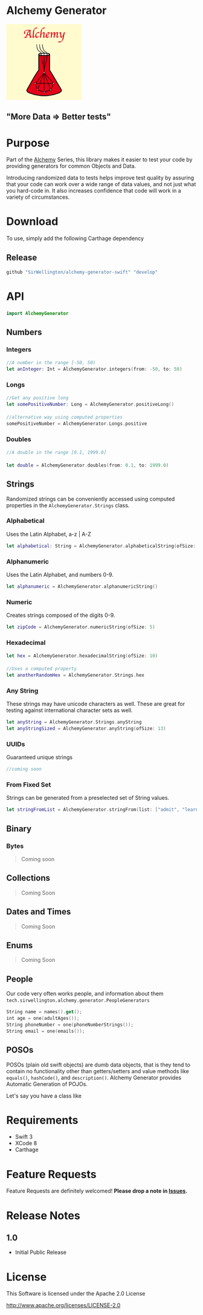 Alchemy Generator
==============================================

[<img src="https://raw.githubusercontent.com/SirWellington/alchemy/develop/Graphics/Logo/Alchemy-Logo-v7-name.png" width="200">](https://github.com/SirWellington/alchemy)

## "More Data => Better tests"



# Purpose
Part of the [Alchemy](https://github.com/SirWellington/alchemy) Series, this library makes it easier to test your code by providing generators for common Objects and Data.

Introducing randomized data to tests helps improve test quality by assuring that your code can work over a wide range of data values,
and not just what you hard-code in. It also increases confidence that code will work in a variety of circumstances.

<!-- START doctoc generated TOC please keep comment here to allow auto update -->
<!-- DON'T EDIT THIS SECTION, INSTEAD RE-RUN doctoc TO UPDATE -->


<!-- END doctoc generated TOC please keep comment here to allow auto update -->


# Download

To use, simply add the following Carthage dependency

## Release
```swift
github "SirWellington/alchemy-generator-swift" "develop"
```

API
==============================================

```swift
import AlchemyGenerator
```

## Numbers

### Integers

```swift
//A number in the range [-50, 50)
let anInteger: Int = AlchemyGenerator.integers(from: -50, to: 50)
```

### Longs

```swift
//Get any positive long
let somePositiveNumber: Long = AlchemyGenerator.positiveLong()

//alternative way using computed properties
somePositiveNumber = AlchemyGenerator.Longs.positive
```

### Doubles
```swift
//A double in the range [0.1, 1999.0]

let double = AlchemyGenerator.doubles(from: 0.1, to: 1999.0)
```

## Strings

Randomized strings can be conveniently accessed using computed properties in the
`AlchemyGenerator.Strings` class.

### Alphabetical
Uses the Latin Alphabet, a-z | A-Z

```swift
let alphabetical: String = AlchemyGenerator.alphabeticalString(ofSize: 10)
```

### Alphanumeric
Uses the Latin Alphabet, and numbers 0-9.

```swift
let alphanumeric = AlchemyGenerator.alphanumericString()
```

### Numeric
Creates strings composed of the digits 0-9.

```swift
let zipCode = AlchemyGenerator.numericString(ofSize: 5)
```

### Hexadecimal
```swift
let hex = AlchemyGenerator.hexadecimalString(ofSize: 10)

//Uses a computed property
let anotherRandomHex = AlchemyGenerator.Strings.hex
```

### Any String
These strings may have unicode characters as well. These are great for testing against international character sets as well.

```swift
let anyString = AlchemyGenerator.Strings.anyString
let anyStringSized = AlchemyGenerator.anyString(ofSize: 13)
```
### UUIDs
Guaranteed unique strings

```swift
//coming soon
```
### From Fixed Set
Strings can be generated from a preselected set of String values.
```swift
let stringFromList = AlchemyGenerator.stringFrom(list: ["admit", "learn", "let in", "hear", "listen", "obey"])
```

## Binary

### Bytes
> Coming soon

## Collections
> Coming Soon
<!--
### Lists

```swift
List<String> randomStrings = listOf(alphabeticString(20), 100);
List<Integer> ages = listOf(integers(1, 100));
```

### Maps
```swift
AlchemyGenerator<String> names = alphabeticalStrings();
AlchemyGenerator<Integer> ages = integers(1, 100);

int numberOfPeople = 50;
Map<String,Integer> ages = mapOf(names, ages, numberOfPeople);
``` -->

## Dates and Times
> Coming Soon

## Enums

> Coming Soon

## People

Our code very often works people, and information about them
`tech.sirwellington.alchemy.generator.PeopleGenerators`

```swift
String name = names().get();
int age = one(adultAges());
String phoneNumber = one(phoneNumberStrings());
String email = one(emails());
```

## POSOs

POSOs (plain old swift objects) are dumb data objects, that is they tend to contain no functionality other than getters/setters and value methods
like `equals()`, `hashCode()`, and `description()`.
Alchemy Generator provides Automatic Generation of POJOs.



Let's say you have a class like
<!--
```swift
class Computer
{
    private int yearReleased;
    private String modelName;
    private double cost;
    private String manufacturer;
    private String operatingSystem;
}
```

Rather than creating Boiler Plate generation code for each pojo, just use the `pojos()` generator.

```
@Test
public void testPurchaseOrder()
{
    Computer computer = one(pojos(Computer.class));
    shoppingCart.add(computer);
    shoppingCart.order();
    ...
}
```
### Nested POJOs

The POJO generator contains a sophisticated recursive algorithm to generate complex hierarchies of POJOs,
as long as it all eventually boils to down to primitive types (Integer, String, Double, Long, Date, etc).

```swift
class Developer
{
    private String name;
    private String alias;
    private int age;
    private Computer developerMachine;
    private Computer serverMachine;
}

Developer developer = one(pojos(Developer.class));

assertThat(developer, notNullValue());
assertThat(developer.name, not(isEmptyOrNullString()));
assertThat(developer.age, greaterThan(0));
assertThat(developer.developerMachine, notNullValue());
...
```

> IMPORTANT: There can be NO circular references. A Computer cannot contain a Developer at the same time that Developer contains Computer.
> This would cause a StackOverflow.

### Collections

`tech.sirwellington.alchemy.generator.CollectionGenerators`

The POJO Generator also handles Generic  `enum`, `List`, `Set`, and `Map` types that contain either Primitive Types, or other POJOs.
```swift
class City
{
    private String name;
    private long population;
    private List<Developer> developersInTown;
    private Map<String, Building> addressDirectory;
}

City sampleCity = one(pojos(City.class));
```

> IMPORTANT: Complicated and nested data structures increase the amount of time of Object Generation, since for each
> Collection, the algorithm must recurse to generate more POJOs for the collection.
> This library was designed for Unit Testing purposes, however, and so performance is less important.

# Networking
`tech.sirwellington.alchemy.generator.NetworkGenerators`

`NetworkGenerators` contains generation code for Networking related concepts and data, such as URLs, hostnames, ports, etc.

## URLs
```swift
URL httpUrl = one(httpUrls());
URL httpsUrl = one(httpsUrls());
URL tcpUrl = one(urlsWithProtocol("tcp"));
```

## Hostnames
Create Network names in accordance to standards.

```swift
String hostname = one(localNetworkNames());
hostname = one(fullyQualifiedDomainNames());
```

## Ports
```swift
int port = one(ports());
```

## MAC Addresses
> Coming Soon. -->


# Requirements

+ Swift 3
+ XCode 8
+ Carthage


# Feature Requests
Feature Requests are definitely welcomed! **Please drop a note in [Issues](https://github.com/SirWellington/alchemy-generator-swift/issues).**

# Release Notes

## 1.0
+ Initial Public Release

# License

This Software is licensed under the Apache 2.0 License

http://www.apache.org/licenses/LICENSE-2.0
